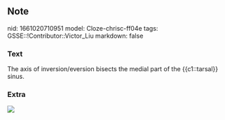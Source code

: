## Note
nid: 1661020710951
model: Cloze-chrisc-ff04e
tags: GSSE::!Contributor::Victor_Liu
markdown: false

### Text
The axis of inversion/eversion bisects the medial part of the
{{c1::tarsal}} sinus.

### Extra
<img src= 
"The-rotational-axis-of-the-human-foot-are-displayed-the-dashed-line-represents-the.png">

